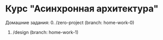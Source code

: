 # Курс "Асинхронная архитектура"

Домашние задания:
0. /zero-project (branch: home-work-0)
1. /design (branch: home-work-1)